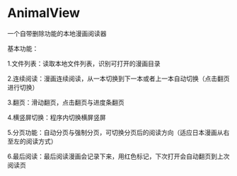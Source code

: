 # AnimalView
一个自带删除功能的本地漫画阅读器

基本功能：


1.文件列表：读取本地文件列表，识别可打开的漫画目录

2.连续阅读：漫画连续阅读，从一本切换到下一本或者上一本自动切换（点击翻页进行切换）

3.翻页：滑动翻页，点击翻页与进度条翻页

4.横竖屏切换：程序内切换横屏竖屏

5.分页功能：自动分页与强制分页，可切换分页后的阅读方向（适应日本漫画从右至左的阅读方式）

6.最后阅读：最后阅读漫画会记录下来，用红色标记，下次打开会自动翻页到上次阅读页
